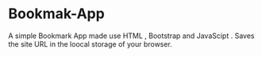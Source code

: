 # Bookmak-App
A simple Bookmark App made use HTML , Bootstrap and JavaScipt . 
Saves the site URL in the loocal storage of your browser.
